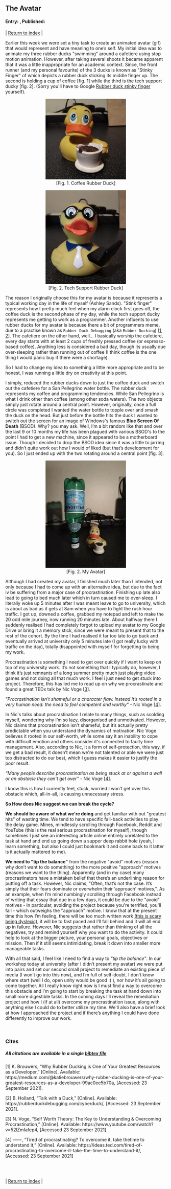 ## The Avatar
#### Entry: <span id="index"></span>, Published: <span id="published"></span>

<span class="priv_entry" style="display: inline;"></span>
| 
[Return to index](../)
| 
<span class="next_entry" style="display: inline;"></span>

Earlier this week we were set a tiny task to create an animated avatar (gif) that would represent and have meaning to one’s self. My initial idea was to animate my three rubber ducks "swimming" around a cafetiere using stop motion animation. However, after taking several shoots it became apparent that it was a little inappropriate for an academic context. Since, the front runner (and my personal favourite) of the 3 ducks is known as "Stinky Finger" of which depicts a rubber duck sticking its middle finger up. The second is holding a cup of coffee [fig. 1] while the third is the tech support ducky [fig. 2]. (Sorry you'll have to Google [Rubber duck stinky finger](https://www.google.com/search?q=ruber+duck+stinky+finger) yourself). 

<p style="text-align: center;">
<img src="../resources/j1-coffeeDuck.jpg" style="margin-left: auto; margin-right: auto; width: 50%" >
<br />
[Fig. 1. Coffee Rubber Duck]
</p>

<p style="text-align: center;">
<img src="../resources/j1-techDuck.jpg" style="margin-left: auto; margin-right: auto; width: 50%" >
<br />
[Fig. 2. Tech Support Rubber Duck]
</p>

The reason I originally choose this for my avatar is because it represents a typical working day in the life of myself (Ashley Sands). "Stink finger" represents how I pretty much feel when my alarm clock first goes off, the coffee duck is the second phase of my day, while the tech support ducky represents me getting to work as a programmer. Another influents to use rubber ducks for my avatar is because there a bit of programmers meme, due to a practise known as ``Rubber Duck Debugging`` (aka ``Rubber Ducking``) [[1](#c1), [2](#c2)]. The cafetiere on the other hand, well... I basically worship the cafetiere, every day starts with at least 2 cups of freshly pressed coffee (or espresso-based coffee). Anything less is considered a bad day, though its usually due over-sleeping rather than running out of coffee (I think coffee is the one thing I would panic buy if there were a shortage).  

So I had to change my idea to something a little more appropriate and to be honest, I was running a little dry on creativity at this point.

I simply, reduced the rubber ducks down to just the coffee duck and switch out the cafetiere for a San Pellegrino water bottle. The rubber duck represents my coffee and programming tendencies. While San Pellegrino is what I drink other than coffee (among other soda waters). The two objects simply just rotate around a central point. However, originally, once a full circle was completed I wanted the water bottle to topple over and smash the duck on the head. But just before the bottle hits the duck I wanted to switch out the screen for an image of Windows's famous **Blue Screen Of Death** (BSOD). Why? you may ask. Well, I’m a bit random like that and over the last 9 or 10 months my life has been plagued with various BSOD's to the point I had to get a new machine, since it appeared to be a motherboard issue. Though I decided to drop the BSOD idea since it was a little to jarring and didn’t quite work out how I would of liked (but that’s development for you). So I just ended up with the two rotating around a central point [fig. 3].

<p style="text-align: center;">
<img src="../resources/j1-avatar.gif" style="margin-left: auto; margin-right: auto; width: 50%" >
<br />
[Fig. 2. My Avatar]
</p>

Although I had created my avatar, I finished much later than I intended, not only because I had to come up with an alternative idea, but due to the fact iv be suffering from a major case of procrastination. Finishing up late also lead to going to bed much later which in turn caused me to over-sleep. I literally woke up 5 minutes after I was meant leave to go to university, which is about as bad as it gets at 8am when you have to fight the rush hour traffic. I got up, downed a coffee, grabbed my notepad and left to make the 20 odd mile journey, now running 20 minutes late. About halfway there I suddenly realised I had completely forgot to upload my avatar to my Google Drive or bring it a memory stick, since we were meant to present that to the rest of the cohort. By the time I had realised it far too late to go back and eventually arrived at university only 5 minutes late (I got really lucky with traffic on the day), totally disappointed with myself for forgetting to being my work.

Procrastination is something I need to get over quickly if I want to keep on top of my university work. It’s not something that I typically do, however, I think it’s just remnants of a long summer pretty much just playing video games and not doing all that much work. I feel  i just need to get stuck into project. Therefore, this has led me to read up on why we procrastinate and found a great TEDx talk by Nic Voge [[3](#c3)].

*"Procrastination isn’t shameful or a character flaw. Instead it’s rooted in a very human need: the need to feel competent and worthy"* - Nic Voge [[4](#c4)].

In Nic's talks about procrastination I relate to many things, such as scolding myself, wondering why I’m so lazy, disorganised and unmotivated. However, Nic claims that procrastination isn't shameful, but it’s actually pretty predictable when you understand the dynamics of motivation. Nic Voge believes it rooted in our self-worth, while some say it an inability to cope with difficult emotion and others consider it's connected to faulty time management. Also, according to Nic, it a form of self-protection, this way, if we get a bad result, it doesn’t mean we're not talented or able we were just too distracted to do our best, which I guess makes it easier to justify the poor result. 

*“Many people describe procrastination as being stuck at or against a wall or an obstacle they can’t get over”*  -  Nic Voge [[4](#c4)].

I know this is how I currently feel, stuck, worried I won’t get over this obstacle which, all-in-all, is causing unnecessary stress.

**So How does Nic suggest we can break the cycle?**

**We should be aware of what we're doing** and get familiar with out "greatest hits" of wasting time. We tend to have specific fall-back activities to play the delay game. Mines, mindlessly scrolling through Facebook, Reddit and YouTube (this is the real serious procrastination for myself), though sometimes I just see an interesting article online entirely unrelated to the task at hand and end up going down a supper deep rabbit hole (yeah, I learn something, but also I could just bookmark it and come back to it latter is it actually mattered to me).

**We need to "tip the balance"** from the negative "avoid" motives (reason why don’t want to do something) to the more positive "approach" motives (reasons we want to the thing). Apparently (and in my case) many procrastinators have a mistaken belief that there’s an underlining reason for putting off a task. However, Nic claims, "Often, that’s not the case. It’s simply that their fears dominate or overwhelm their ‘approach’ motives,". As an example, when I’m mind numbingly scrolling through Facebook instead of writing that essay that due in a few days, it could be due to the "avoid" motives - in particular, avoiding the project because you're terrified, you'll fail - which outweighs the "approach" motive. I know that at the present time this how I’m feeling, there will be too much written work [(this is scary being dyslexic)](./journal_0), it will be to fast paced and I’ll fall behind and it will all end up in failure. However, Nic suggests that rather than thinking of all the negatives, try and remind yourself why you want to do the activity. It could help to look at the bigger picture, your personal goals, objectives or mission. Then if it still seems intimidating, break it down into smaller more manageable tasks.

With all that said, I feel like I need to find a way to *"tip the balance"*. In our workshop today at university (after I didn’t present my avatar) we were put into pairs and set our second small project to remediate an existing piece of media (I won’t go into this now), and I’m full of self-doubt. I don’t know where start (well I do, open unity would be good :) ), nor how it’s all going to come together. All I really know right now is I must find a way to overcome this obstacle and I’m going to start by breaking the task at hand down into small more digestible tasks. In the coming days I’ll reveal the remediation project and how I (if at all) overcome my procrastination issue, along with anything else I could do to better utilize my time. We'll also have a brief look at how I approached the project and if there’s anything I could have done differently to improve our work.



<br />

### Cites
##### All citations are available in a single [bibtex file](../references.bib)

<p id="c1">
[1] K. Brouwers, “Why Rubber Ducking is One of Your Greatest Resources as a Developer,” [Online]. Available: https://medium.com/@katiebrouwers/why-rubber-ducking-is-one-of-your-greatest-resources-as-a-developer-99ac0ee5b70a, [Accessed: 23 September 2021]. 
</p>
<p id="c2">
[2] B. Holland, “Talk with a Duck,” [Online]. Available: https://rubberduckdebugging.com/cyberduck/, [Accessed: 23 September 2021]. 
</p>
<p id="c3">
[3] N. Voge,  “Self Worth Theory: The Key to Understanding & Overcoming Procrastination,”    [Online]. Available: https://www.youtube.com/watch?v=52lZmIafep4, [Accessed 23 September 2021].
</p>
<p id="c4">
[4] ——, “Tired of procrastinating? To overcome it, take thetime to understand it,” [Online].   Available: https://ideas.ted.com/tired-of-procrastinating-to-overcome-it-take-the-time-to-understand-it/, [Accessed: 23 September 2021]
</p>

<br />
<br />

<span class="priv_entry" style="display: inline;"></span>
| 
[Return to index](../)
| 
<span class="next_entry" style="display: inline;"></span>

<script>
// Store the entry id and published values in a JS script, to make life easier with updateing links.
entry_id  = 1
published = "23-09-2021" 
week = 1

document.getElementById("index").innerHTML = entry_id
document.getElementById("published").innerHTML   = `${published} (Week: ${week})`


next_page = "journal_"+ (entry_id + 1)
priv_page = "journal_"+ (entry_id - 1)

next_links = document.getElementsByClassName("next_entry")
priv_links = document.getElementsByClassName("priv_entry")

// atempt to fetch the next page. 
// if we get an ok responce display the next links, 
// otherwise we have most likely reaced the end.
fetch('./'+next_page+'.html')
    .then (
        responce => {
        if ( responce.ok ) 
            for ( let i in next_links )
                next_links[i].innerHTML = '<a href="./'+next_page+'">Next ></a>'
        }
    )

// only display the priv page link if we have gone past the first page.
// theres no need to fetch the prv page, since we know the min id is 0
if (entry_id > 0)
    for ( let i in priv_links )
        priv_links[i].innerHTML = '<a href="./'+priv_page+'">< Priv</a>'


</script>